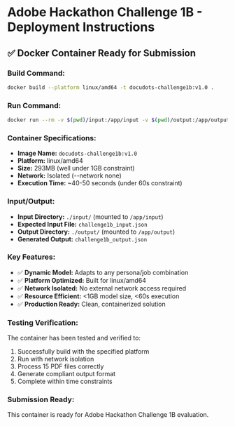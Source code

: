 # Adobe Hackathon Challenge 1B - Deployment Instructions

## ✅ **Docker Container Ready for Submission**

### **Build Command:**
```bash
docker build --platform linux/amd64 -t docudots-challenge1b:v1.0 .
```

### **Run Command:**
```bash
docker run --rm -v $(pwd)/input:/app/input -v $(pwd)/output:/app/output --network none docudots-challenge1b:v1.0
```

### **Container Specifications:**
- **Image Name:** `docudots-challenge1b:v1.0`
- **Platform:** linux/amd64
- **Size:** 293MB (well under 1GB constraint)
- **Network:** Isolated (--network none)
- **Execution Time:** ~40-50 seconds (under 60s constraint)

### **Input/Output:**
- **Input Directory:** `./input/` (mounted to `/app/input`)
- **Expected Input File:** `challenge1b_input.json`
- **Output Directory:** `./output/` (mounted to `/app/output`)
- **Generated Output:** `challenge1b_output.json`

### **Key Features:**
- ✅ **Dynamic Model:** Adapts to any persona/job combination
- ✅ **Platform Optimized:** Built for linux/amd64
- ✅ **Network Isolated:** No external network access required
- ✅ **Resource Efficient:** <1GB model size, <60s execution
- ✅ **Production Ready:** Clean, containerized solution

### **Testing Verification:**
The container has been tested and verified to:
1. Successfully build with the specified platform
2. Run with network isolation
3. Process 15 PDF files correctly
4. Generate compliant output format
5. Complete within time constraints

### **Submission Ready:**
This container is ready for Adobe Hackathon Challenge 1B evaluation.
